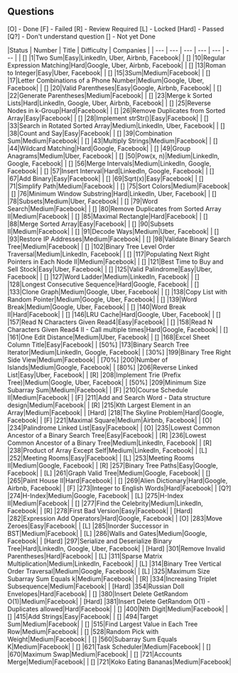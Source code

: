 ## Questions

[O] - Done
[F] - Failed
[R] - Review Required
[L] - Locked
[Hard] - Passed
[Q?] - Don't understand question
[] - Not yet Done

|Status | Number | Title | Difficulty | Companies |
| --- | --- | --- | --- | --- | --- |
| [] |1|Two Sum|Easy|LinkedIn, Uber, Airbnb, Facebook|
| [] |10|Regular Expression Matching|Hard|Google, Uber, Airbnb, Facebook|
| [] |13|Roman to Integer|Easy|Uber, Facebook|
| [] |15|3Sum|Medium|Facebook|
| [] |17|Letter Combinations of a Phone Number|Medium|Google, Uber, Facebook|
| [] |20|Valid Parentheses|Easy|Google, Airbnb, Facebook|
| [] |22|Generate Parentheses|Medium|Facebook|
| [] |23|Merge k Sorted Lists|Hard|LinkedIn, Google, Uber, Airbnb, Facebook|
| [] |25|Reverse Nodes in k-Group|Hard|Facebook|
| [] |26|Remove Duplicates from Sorted Array|Easy|Facebook|
| [] |28|Implement strStr()|Easy|Facebook|
| [] |33|Search in Rotated Sorted Array|Medium|LinkedIn, Uber, Facebook|
| [] |38|Count and Say|Easy|Facebook|
| [] |39|Combination Sum|Medium|Facebook|
| [] |43|Multiply Strings|Medium|Facebook|
| [] |44|Wildcard Matching|Hard|Google, Facebook|
| [] |49|Group Anagrams|Medium|Uber, Facebook|
| [] |50|Pow(x, n)|Medium|LinkedIn, Google, Facebook|
| [] |56|Merge Intervals|Medium|LinkedIn, Google, Facebook|
| [] |57|Insert Interval|Hard|LinkedIn, Google, Facebook|
| [] |67|Add Binary|Easy|Facebook|
| [] |69|Sqrt(x)|Easy|Facebook|
| [] |71|Simplify Path|Medium|Facebook|
| [] |75|Sort Colors|Medium|Facebook|
| [] |76|Minimum Window Substring|Hard|LinkedIn, Uber, Facebook|
| [] |78|Subsets|Medium|Uber, Facebook|
| [] |79|Word Search|Medium|Facebook|
| [] |80|Remove Duplicates from Sorted Array II|Medium|Facebook|
| [] |85|Maximal Rectangle|Hard|Facebook|
| [] |88|Merge Sorted Array|Easy|Facebook|
| [] |90|Subsets II|Medium|Facebook|
| [] |91|Decode Ways|Medium|Uber, Facebook|
| [] |93|Restore IP Addresses|Medium|Facebook|
| [] |98|Validate Binary Search Tree|Medium|Facebook|
| [] |102|Binary Tree Level Order Traversal|Medium|LinkedIn, Facebook|
| [] |117|Populating Next Right Pointers in Each Node II|Medium|Facebook|
| [] |121|Best Time to Buy and Sell Stock|Easy|Uber, Facebook|
| [] |125|Valid Palindrome|Easy|Uber, Facebook|
| [] |127|Word Ladder|Medium|LinkedIn, Facebook|
| [] |128|Longest Consecutive Sequence|Hard|Google, Facebook|
| [] |133|Clone Graph|Medium|Google, Uber, Facebook|
| [] |138|Copy List with Random Pointer|Medium|Google, Uber, Facebook|
| [] |139|Word Break|Medium|Google, Uber, Facebook|
| [] |140|Word Break II|Hard|Facebook|
| [] |146|LRU Cache|Hard|Google, Uber, Facebook|
| [] |157|Read N Characters Given Read4|Easy|Facebook|
| [] |158|Read N Characters Given Read4 II - Call multiple times|Hard|Google, Facebook|
| [] |161|One Edit Distance|Medium|Uber, Facebook|
| [] |168|Excel Sheet Column Title|Easy|Facebook|
| [50%] |173|Binary Search Tree Iterator|Medium|LinkedIn, Google, Facebook|
| [30%] |199|Binary Tree Right Side View|Medium|Facebook|
| [70%] |200|Number of Islands|Medium|Google, Facebook|
| [80%] |206|Reverse Linked List|Easy|Uber, Facebook|
| [R] |208|Implement Trie (Prefix Tree)|Medium|Google, Uber, Facebook|
| [50%] |209|Minimum Size Subarray Sum|Medium|Facebook|
| [F] |210|Course Schedule II|Medium|Facebook|
| [F] |211|Add and Search Word - Data structure design|Medium|Facebook|
| [R] |215|Kth Largest Element in an Array|Medium|Facebook|
| [Hard] |218|The Skyline Problem|Hard|Google, Facebook|
| [F] |221|Maximal Square|Medium|Airbnb, Facebook|
| [O] |234|Palindrome Linked List|Easy|Facebook|
| [O] |235|Lowest Common Ancestor of a Binary Search Tree|Easy|Facebook|
| [R] |236|Lowest Common Ancestor of a Binary Tree|Medium|LinkedIn, Facebook|
| [R] |238|Product of Array Except Self|Medium|LinkedIn, Facebook|
| [L] |252|Meeting Rooms|Easy|Facebook|
| [L] |253|Meeting Rooms II|Medium|Google, Facebook|
| [R] |257|Binary Tree Paths|Easy|Google, Facebook|
| [L] |261|Graph Valid Tree|Medium|Google, Facebook|
| [] |265|Paint House II|Hard|Facebook|
| [] |269|Alien Dictionary|Hard|Google, Airbnb, Facebook|
| [F] |273|Integer to English Words|Hard|Facebook|
| [Q?] |274|H-Index|Medium|Google, Facebook|
| [L] |275|H-Index II|Medium|Facebook|
| [] |277|Find the Celebrity|Medium|LinkedIn, Facebook|
| [R] |278|First Bad Version|Easy|Facebook|
| [Hard] |282|Expression Add Operators|Hard|Google, Facebook|
| [O] |283|Move Zeroes|Easy|Facebook|
| [L] |285|Inorder Successor in BST|Medium|Facebook|
| [L] |286|Walls and Gates|Medium|Google, Facebook|
| [Hard] |297|Serialize and Deserialize Binary Tree|Hard|LinkedIn, Google, Uber, Facebook|
| [Hard] |301|Remove Invalid Parentheses|Hard|Facebook|
| [L] |311|Sparse Matrix Multiplication|Medium|LinkedIn, Facebook|
| [L] |314|Binary Tree Vertical Order Traversal|Medium|Google, Facebook|
| [L] |325|Maximum Size Subarray Sum Equals k|Medium|Facebook|
| [R] |334|Increasing Triplet Subsequence|Medium|Facebook|
| [Hard] |354|Russian Doll Envelopes|Hard|Facebook|
| [] |380|Insert Delete GetRandom O(1)|Medium|Facebook|
| [Hard] |381|Insert Delete GetRandom O(1) - Duplicates allowed|Hard|Facebook|
| [] |400|Nth Digit|Medium|Facebook|
| [] |415|Add Strings|Easy|Facebook|
| [] |494|Target Sum|Medium|Facebook|
| [] |515|Find Largest Value in Each Tree Row|Medium|Facebook|
| [] |528|Random Pick with Weight|Medium|Facebook|
| [] |560|Subarray Sum Equals K|Medium|Facebook|
| [] |621|Task Scheduler|Medium|Facebook|
| [] |670|Maximum Swap|Medium|Facebook|
| [] |721|Accounts Merge|Medium|Facebook|
| [] |721|Koko Eating Bananas|Medium|Facebook|